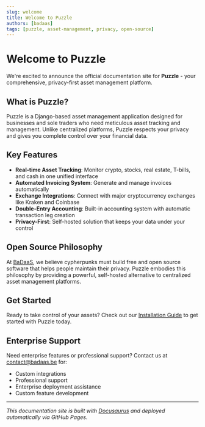 ```yaml
---
slug: welcome
title: Welcome to Puzzle
authors: [badaas]
tags: [puzzle, asset-management, privacy, open-source]
---
```


# Welcome to Puzzle

We're excited to announce the official documentation site for **Puzzle** - your
comprehensive, privacy-first asset management platform.

## What is Puzzle?

Puzzle is a Django-based asset management application designed for businesses
and sole traders who need meticulous asset tracking and management. Unlike
centralized platforms, Puzzle respects your privacy and gives you complete
control over your financial data.

<!-- truncate -->

## Key Features

- **Real-time Asset Tracking**: Monitor crypto, stocks, real estate, T-bills,
  and cash in one unified interface
- **Automated Invoicing System**: Generate and manage invoices automatically
- **Exchange Integrations**: Connect with major cryptocurrency exchanges like
  Kraken and Coinbase
- **Double-Entry Accounting**: Built-in accounting system with automatic
  transaction leg creation
- **Privacy-First**: Self-hosted solution that keeps your data under your
  control

## Open Source Philosophy

At [BaDaaS](https://badaas.be), we believe cypherpunks must build free and open
source software that helps people maintain their privacy. Puzzle embodies this
philosophy by providing a powerful, self-hosted alternative to centralized asset
management platforms.

## Get Started

Ready to take control of your assets? Check out our
[Installation Guide](/docs/getting-started/installation) to get started with
Puzzle today.

## Enterprise Support

Need enterprise features or professional support? Contact us at
contact@badaas.be for:

- Custom integrations
- Professional support
- Enterprise deployment assistance
- Custom feature development

---

_This documentation site is built with [Docusaurus](https://docusaurus.io/) and
deployed automatically via GitHub Pages._
